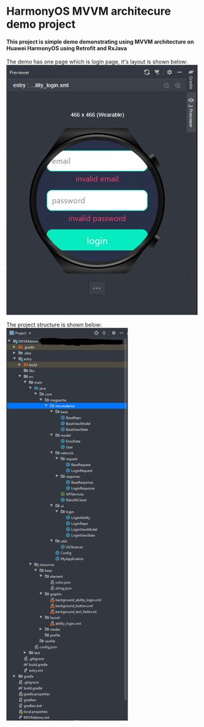 # HarmonyOS MVVM architecure demo project

#### This project is simple demo demonstrating using MVVM architecture on Huawei HarmonyOS using Retrofit and RxJava

The demo has one page which is login page, it's layout is shown below:
![alt text](https://github.com/megaacheyounes/mvvmdemo/blob/master/images/ability_login.png "login page layout")

The project structure is shown below:
![alt text](https://github.com/megaacheyounes/mvvmdemo/blob/master/images/file_structure.png "file structure")
